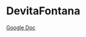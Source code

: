 # DevitaFontana

[Google Doc](https://docs.google.com/document/d/1ezVaKu86BFI9Jt-5Sjk97__bVbP6IwziEZI5cPJlghc/edit?usp=sharing)

